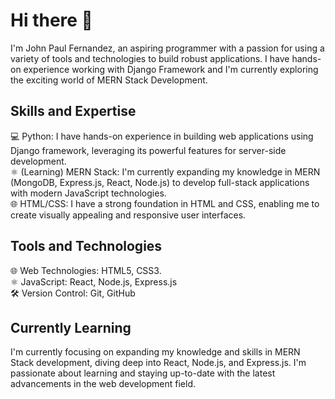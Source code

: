 # Hi there 👋

I'm John Paul Fernandez, an aspiring programmer with a passion for using a variety of tools and technologies to build robust applications. I have hands-on experience working with Django Framework and I'm currently exploring the exciting world of MERN Stack Development.

## Skills and Expertise

💻 Python: I have hands-on experience in building web applications using Django framework, leveraging its powerful features for server-side development.<br>
⚛️ (Learning) MERN Stack: I'm currently expanding my knowledge in MERN (MongoDB, Express.js, React, Node.js) to develop full-stack applications with modern JavaScript technologies.<br>
🌐 HTML/CSS: I have a strong foundation in HTML and CSS, enabling me to create visually appealing and responsive user interfaces.<br>

## Tools and Technologies

🌐 Web Technologies: HTML5, CSS3.<br>
⚛️ JavaScript: React, Node.js, Express.js<br>
🛠️ Version Control: Git, GitHub<br>

## Currently Learning
I'm currently focusing on expanding my knowledge and skills in MERN Stack development, diving deep into React, Node.js, and Express.js. I'm passionate about learning and staying up-to-date with the latest advancements in the web development field.
